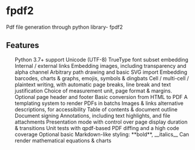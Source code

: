 # fpdf2
Pdf file generation through python library- fpdf2 

<h2>Features</h2>
<ol>
Python 3.7+ support
Unicode (UTF-8) TrueType font subset embedding
Internal / external links
Embedding images, including transparency and alpha channel
Arbitrary path drawing and basic SVG import
Embedding barcodes, charts & graphs, emojis, symbols & dingbats
Cell / multi-cell / plaintext writing, with automatic page breaks, line break and text justification
Choice of measurement unit, page format & margins. Optional page header and footer
Basic conversion from HTML to PDF
A templating system to render PDFs in batchs
Images & links alternative descriptions, for accessibility
Table of contents & document outline
Document signing
Annotations, including text highlights, and file attachments
Presentation mode with control over page display duration & transitions
Unit tests with qpdf-based PDF diffing and a high code coverage
Optional basic Markdown-like styling: **bold**, __italics__
Can render mathematical equations & charts
</ol>
